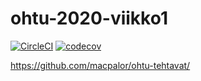 # ohtu-2020-viikko1

[![CircleCI](https://circleci.com/gh/macpalor/ohtu-2020-viikko1.svg?style=svg)](https://circleci.com/gh/macpalor/ohtu-2020-viikko1)
[![codecov](https://codecov.io/gh/macpalor/ohtu-2020-viikko1/branch/master/graph/badge.svg)](https://codecov.io/gh/macpalor/ohtu-2020-viikko1)

https://github.com/macpalor/ohtu-tehtavat/

